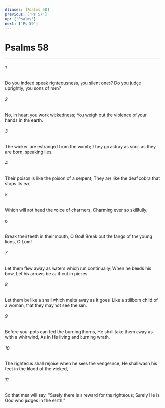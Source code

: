 ```yaml
---
Aliases: [Psalms 58]
previous: ['Ps 57']
up: ['Psalms']
next: ['Ps 59']
---
```

# Psalms 58

***


###### 1 
Do you indeed speak righteousness, you silent ones? Do you judge uprightly, you sons of men? 

###### 2 
No, in heart you work wickedness; You weigh out the violence of your hands in the earth. 

###### 3 
The wicked are estranged from the womb; They go astray as soon as they are born, speaking lies. 

###### 4 
Their poison is like the poison of a serpent; They are like the deaf cobra that stops its ear, 

###### 5 
Which will not heed the voice of charmers, Charming ever so skillfully. 

###### 6 
Break their teeth in their mouth, O God! Break out the fangs of the young lions, O Lord! 

###### 7 
Let them flow away as waters which run continually; When he bends his bow, Let his arrows be as if cut in pieces. 

###### 8 
Let them be like a snail which melts away as it goes, Like a stillborn child of a woman, that they may not see the sun. 

###### 9 
Before your pots can feel the burning thorns, He shall take them away as with a whirlwind, As in His living and burning wrath. 

###### 10 
The righteous shall rejoice when he sees the vengeance; He shall wash his feet in the blood of the wicked, 

###### 11 
So that men will say, "Surely there is a reward for the righteous; Surely He is God who judges in the earth."
